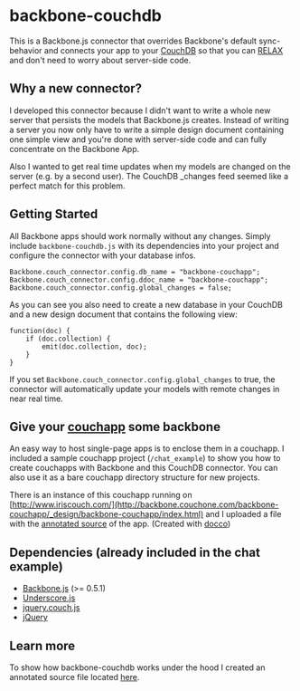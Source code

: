 backbone-couchdb
================

This is a Backbone.js connector that overrides Backbone's default sync-behavior and connects your app to your [CouchDB](https://github.com/apache/couchdb) so that you can [RELAX](http://vimeo.com/11852209) and don't need to worry about server-side code. 

Why a new connector?
--------------------

I developed this connector because I didn't want to write a whole new server that persists 
the models that Backbone.js creates. Instead of writing a server you now only have to write a simple design document
containing one simple view and you're done with server-side code and can fully concentrate on the Backbone App.

Also I wanted to get real time updates when my models are changed on the server (e.g. by a second user). The CouchDB _changes feed seemed 
like a perfect match for this problem.

Getting Started
---------------

All Backbone apps should work normally without any changes. Simply include `backbone-couchdb.js` with its dependencies into your project and configure the connector with your database infos.

    Backbone.couch_connector.config.db_name = "backbone-couchapp";
    Backbone.couch_connector.config.ddoc_name = "backbone-couchapp";
    Backbone.couch_connector.config.global_changes = false;
	
As you can see you also need to create a new database in your CouchDB and a new design document that contains the following view:

    function(doc) {
        if (doc.collection) {
            emit(doc.collection, doc);
        }
    }

If you set `Backbone.couch_connector.config.global_changes` to true, the connector will automatically update your models with remote changes in near real time.

Give your [couchapp](https://github.com/couchapp/couchapp) some backbone
------------------------------------------------------------------------

An easy way to host single-page apps is to enclose them in a couchapp. I included a sample couchapp project (`/chat_example`) to show you how to create 
couchapps with Backbone and this CouchDB connector. You can also use it as a bare couchapp directory structure for new projects.

There is an instance of this couchapp running on [http://www.iriscouch.com/](http://backbone.couchone.com/backbone-couchapp/_design/backbone-couchapp/index.html) and I uploaded a file with the [annotated source](http://janmonschke.github.com/backbone-couchdb/app.html) of the app. (Created with [docco](https://github.com/jashkenas/docco))

Dependencies (already included in the chat example)
------------

* [Backbone.js](https://github.com/documentcloud/backbone) (>= 0.5.1)
* [Underscore.js](https://github.com/documentcloud/underscore)
* [jquery.couch.js](https://github.com/apache/couchdb/blob/trunk/share/www/script/jquery.couch.js)
* [jQuery](http://www.jquery.com/)


Learn more
----------

To show how backbone-couchdb works under the hood I created an annotated source file located [here](http://janmonschke.github.com/backbone-couchdb/backbone-couchdb.html).
